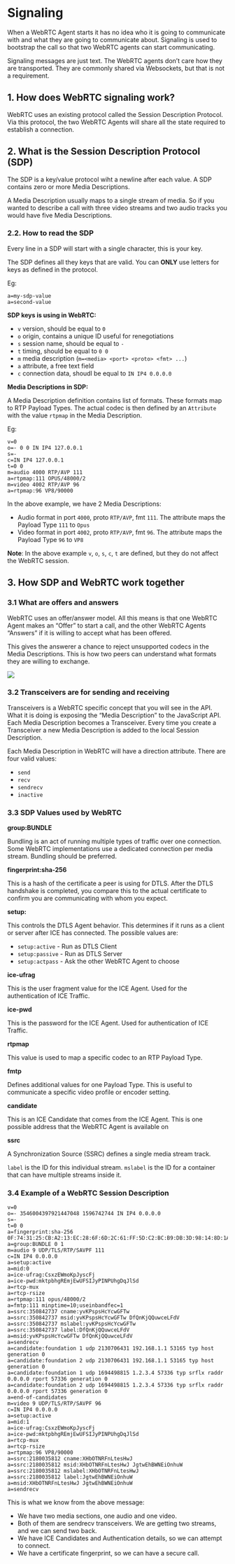 # Signaling

When a WebRTC Agent starts it has no idea who it is going to communicate with and what they are going to communicate about. 
Signaling is used to bootstrap the call so that two WebRTC agents can start communicating.

Signaling messages are just text. The WebRTC agents don’t care how they are transported. They are commonly shared via Websockets, but that is not a requirement.

## 1. How does WebRTC signaling work?

WebRTC uses an existing protocol called the Session Description Protocol. Via this protocol, the two WebRTC Agents will share all the state required to establish a connection.

## 2. What is the Session Description Protocol (SDP)

The SDP is a key/value protocol wiht a newline after each value. A SDP contains zero or more Media Descriptions.

A Media Description usually maps to a single stream of media. So if you wanted to describe a call with three video streams and two audio tracks you would have five Media Descriptions.

### 2.2. How to read the SDP

Every line in a SDP will start with a single character, this is your key. 

The SDP defines all they keys that are valid. You can **ONLY** use letters for keys as defined in the protocol.

Eg:

```
a=my-sdp-value
a=second-value
```

**SDP keys is using in WebRTC:**

- `v` version, should be equal to `0`
- `o` origin, contains a unique ID useful for renegotiations
- `s` session name, should be equal to `-`
- `t` timing, should be equal to `0 0`
- `m` media description (`m=<media> <port> <proto> <fmt> ...`) 
- `a` attribute, a free text field
- `c` connection data, shoudl be equal to `IN IP4 0.0.0.0`

**Media Descriptions in SDP:**

A Media Description definition contains list of formats. These formats map to RTP Payload Types.
The actual codec is then defined by an `Attribute` with the value `rtpmap` in the Media Description.

Eg:

```
v=0
o=- 0 0 IN IP4 127.0.0.1
s=-
c=IN IP4 127.0.0.1
t=0 0
m=audio 4000 RTP/AVP 111
a=rtpmap:111 OPUS/48000/2
m=video 4002 RTP/AVP 96
a=rtpmap:96 VP8/90000
```

In the above example, we have 2 Media Descriptions:

- Audio format in port `4000`, proto `RTP/AVP`, fmt `111`. The attribute maps the Payload Type `111` to `Opus`
- Video format in port `4002`, proto `RTP/AVP`, fmt `96`. The attribute maps the Payload Type `96` to `VP8`

**Note**: In the above example `v`, `o`, `s`, `c`, `t` are defined, but they do not affect the WebRTC session.

## 3. How SDP and WebRTC work together

### 3.1 What are offers and answers

WebRTC uses an offer/answer model. All this means is that one WebRTC Agent makes an “Offer” to start a call, and the other WebRTC Agents “Answers” if it is willing to accept what has been offered.

This gives the answerer a chance to reject unsupported codecs in the Media Descriptions. This is how two peers can understand what formats they are willing to exchange.

![](../../assets/images/webrtc/offer_answer_model.png)

### 3.2 Transceivers are for sending and receiving

Transceivers is a WebRTC specific concept that you will see in the API. What it is doing is exposing the “Media Description” to the JavaScript API. Each Media Description becomes a Transceiver. Every time you create a Transceiver a new Media Description is added to the local Session Description.

Each Media Description in WebRTC will have a direction attribute. There are four valid values:

- `send`
- `recv`
- `sendrecv`
- `inactive`

### 3.3 SDP Values used by WebRTC

**group:BUNDLE**

Bundling is an act of running multiple types of traffic over one connection. Some WebRTC implementations use a dedicated connection per media stream. Bundling should be preferred.

**fingerprint:sha-256**

This is a hash of the certificate a peer is using for DTLS. After the DTLS handshake is completed, you compare this to the actual certificate to confirm you are communicating with whom you expect.

**setup:**

This controls the DTLS Agent behavior. This determines if it runs as a client or server after ICE has connected. The possible values are:

- `setup:active` - Run as DTLS Client
- `setup:passive` - Run as DTLS Server
- `setup:actpass` - Ask the other WebRTC Agent to choose

**ice-ufrag**

This is the user fragment value for the ICE Agent. Used for the authentication of ICE Traffic.

**ice-pwd**

This is the password for the ICE Agent. Used for authentication of ICE Traffic.

**rtpmap**

This value is used to map a specific codec to an RTP Payload Type.

**fmtp**

Defines additional values for one Payload Type. This is useful to communicate a specific video profile or encoder setting.

**candidate**

This is an ICE Candidate that comes from the ICE Agent. This is one possible address that the WebRTC Agent is available on

**ssrc**

A Synchronization Source (SSRC) defines a single media stream track.

`label` is the ID for this individual stream. `mslabel` is the ID for a container that can have multiple streams inside it.

### 3.4 Example of a WebRTC Session Description

```
v=0
o=- 3546004397921447048 1596742744 IN IP4 0.0.0.0
s=-
t=0 0
a=fingerprint:sha-256 0F:74:31:25:CB:A2:13:EC:28:6F:6D:2C:61:FF:5D:C2:BC:B9:DB:3D:98:14:8D:1A:BB:EA:33:0C:A4:60:A8:8E
a=group:BUNDLE 0 1
m=audio 9 UDP/TLS/RTP/SAVPF 111
c=IN IP4 0.0.0.0
a=setup:active
a=mid:0
a=ice-ufrag:CsxzEWmoKpJyscFj
a=ice-pwd:mktpbhgREmjEwUFSIJyPINPUhgDqJlSd
a=rtcp-mux
a=rtcp-rsize
a=rtpmap:111 opus/48000/2
a=fmtp:111 minptime=10;useinbandfec=1
a=ssrc:350842737 cname:yvKPspsHcYcwGFTw
a=ssrc:350842737 msid:yvKPspsHcYcwGFTw DfQnKjQQuwceLFdV
a=ssrc:350842737 mslabel:yvKPspsHcYcwGFTw
a=ssrc:350842737 label:DfQnKjQQuwceLFdV
a=msid:yvKPspsHcYcwGFTw DfQnKjQQuwceLFdV
a=sendrecv
a=candidate:foundation 1 udp 2130706431 192.168.1.1 53165 typ host generation 0
a=candidate:foundation 2 udp 2130706431 192.168.1.1 53165 typ host generation 0
a=candidate:foundation 1 udp 1694498815 1.2.3.4 57336 typ srflx raddr 0.0.0.0 rport 57336 generation 0
a=candidate:foundation 2 udp 1694498815 1.2.3.4 57336 typ srflx raddr 0.0.0.0 rport 57336 generation 0
a=end-of-candidates
m=video 9 UDP/TLS/RTP/SAVPF 96
c=IN IP4 0.0.0.0
a=setup:active
a=mid:1
a=ice-ufrag:CsxzEWmoKpJyscFj
a=ice-pwd:mktpbhgREmjEwUFSIJyPINPUhgDqJlSd
a=rtcp-mux
a=rtcp-rsize
a=rtpmap:96 VP8/90000
a=ssrc:2180035812 cname:XHbOTNRFnLtesHwJ
a=ssrc:2180035812 msid:XHbOTNRFnLtesHwJ JgtwEhBWNEiOnhuW
a=ssrc:2180035812 mslabel:XHbOTNRFnLtesHwJ
a=ssrc:2180035812 label:JgtwEhBWNEiOnhuW
a=msid:XHbOTNRFnLtesHwJ JgtwEhBWNEiOnhuW
a=sendrecv
```

This is what we know from the above message:

- We have two media sections, one audio and one video.
- Both of them are sendrecv transceivers. We are getting two streams, and we can send two back.
- We have ICE Candidates and Authentication details, so we can attempt to connect.
- We have a certificate fingerprint, so we can have a secure call.

